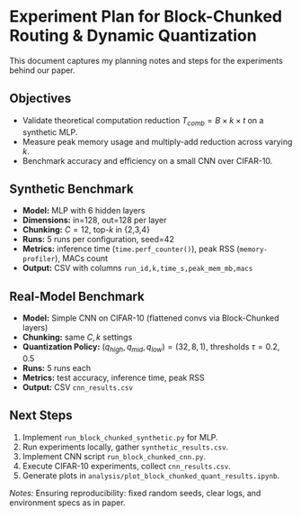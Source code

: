 # Experiment Plan for Block-Chunked Routing & Dynamic Quantization

This document captures my planning notes and steps for the experiments behind our paper.

## Objectives
- Validate theoretical computation reduction $T_{comb}=B\times k\times t$ on a synthetic MLP.
- Measure peak memory usage and multiply-add reduction across varying $k$.
- Benchmark accuracy and efficiency on a small CNN over CIFAR-10.

## Synthetic Benchmark
- **Model:** MLP with 6 hidden layers
- **Dimensions:** in=128, out=128 per layer
- **Chunking:** $C=12$, top-$k$ in \{2,3,4\}
- **Runs:** 5 runs per configuration, seed=42
- **Metrics:** inference time (`time.perf_counter()`), peak RSS (`memory-profiler`), MACs count
- **Output:** CSV with columns `run_id,k,time_s,peak_mem_mb,macs`

## Real-Model Benchmark
- **Model:** Simple CNN on CIFAR-10 (flattened convs via Block-Chunked layers)
- **Chunking:** same $C,k$ settings
- **Quantization Policy:** $(q_{high},q_{mid},q_{low})=(32,8,1)$, thresholds $\tau=0.2,0.5$
- **Runs:** 5 runs each
- **Metrics:** test accuracy, inference time, peak RSS
- **Output:** CSV `cnn_results.csv`

## Next Steps
1. Implement `run_block_chunked_synthetic.py` for MLP.
2. Run experiments locally, gather `synthetic_results.csv`.
3. Implement CNN script `run_block_chunked_cnn.py`.
4. Execute CIFAR-10 experiments, collect `cnn_results.csv`.
5. Generate plots in `analysis/plot_block_chunked_quant_results.ipynb`.

*Notes:* Ensuring reproducibility: fixed random seeds, clear logs, and environment specs as in paper.

